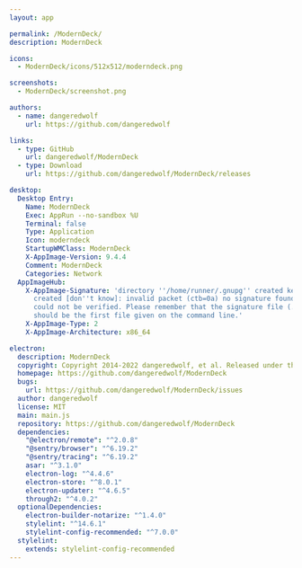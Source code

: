 ```yaml
---
layout: app

permalink: /ModernDeck/
description: ModernDeck

icons:
  - ModernDeck/icons/512x512/moderndeck.png

screenshots:
  - ModernDeck/screenshot.png

authors:
  - name: dangeredwolf
    url: https://github.com/dangeredwolf

links:
  - type: GitHub
    url: dangeredwolf/ModernDeck
  - type: Download
    url: https://github.com/dangeredwolf/ModernDeck/releases

desktop:
  Desktop Entry:
    Name: ModernDeck
    Exec: AppRun --no-sandbox %U
    Terminal: false
    Type: Application
    Icon: moderndeck
    StartupWMClass: ModernDeck
    X-AppImage-Version: 9.4.4
    Comment: ModernDeck
    Categories: Network
  AppImageHub:
    X-AppImage-Signature: 'directory ''/home/runner/.gnupg'' created keybox ''/home/runner/.gnupg/pubring.kbx''
      created [don''t know]: invalid packet (ctb=0a) no signature found the signature
      could not be verified. Please remember that the signature file (.sig or .asc)
      should be the first file given on the command line.'
    X-AppImage-Type: 2
    X-AppImage-Architecture: x86_64

electron:
  description: ModernDeck
  copyright: Copyright 2014-2022 dangeredwolf, et al. Released under the MIT license.
  homepage: https://github.com/dangeredwolf/ModernDeck
  bugs:
    url: https://github.com/dangeredwolf/ModernDeck/issues
  author: dangeredwolf
  license: MIT
  main: main.js
  repository: https://github.com/dangeredwolf/ModernDeck
  dependencies:
    "@electron/remote": "^2.0.8"
    "@sentry/browser": "^6.19.2"
    "@sentry/tracing": "^6.19.2"
    asar: "^3.1.0"
    electron-log: "^4.4.6"
    electron-store: "^8.0.1"
    electron-updater: "^4.6.5"
    through2: "^4.0.2"
  optionalDependencies:
    electron-builder-notarize: "^1.4.0"
    stylelint: "^14.6.1"
    stylelint-config-recommended: "^7.0.0"
  stylelint:
    extends: stylelint-config-recommended
---
```

